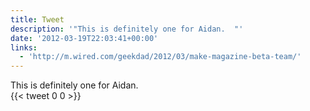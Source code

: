 ```yaml
---
title: Tweet
description: '"This is definitely one for Aidan.  "'
date: '2012-03-19T22:03:41+00:00'
links:
  - 'http://m.wired.com/geekdad/2012/03/make-magazine-beta-team/'
---
```

This is definitely one for Aidan.  
      {{< tweet 0 0 >}}
    
